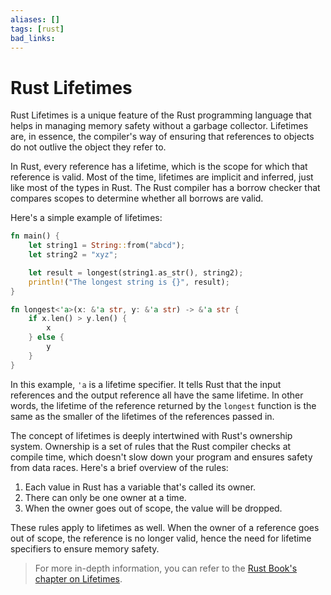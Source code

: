 ```yaml
---
aliases: []
tags: [rust]
bad_links:
---
```

# Rust Lifetimes

Rust Lifetimes is a unique feature of the Rust programming language that helps in managing memory safety without a garbage collector. Lifetimes are, in essence, the compiler's way of ensuring that references to objects do not outlive the object they refer to.

In Rust, every reference has a lifetime, which is the scope for which that reference is valid. Most of the time, lifetimes are implicit and inferred, just like most of the types in Rust. The Rust compiler has a borrow checker that compares scopes to determine whether all borrows are valid.

Here's a simple example of lifetimes:

```rust
fn main() {
    let string1 = String::from("abcd");
    let string2 = "xyz";

    let result = longest(string1.as_str(), string2);
    println!("The longest string is {}", result);
}

fn longest<'a>(x: &'a str, y: &'a str) -> &'a str {
    if x.len() > y.len() {
        x
    } else {
        y
    }
}
```

In this example, `'a` is a lifetime specifier. It tells Rust that the input references and the output reference all have the same lifetime. In other words, the lifetime of the reference returned by the `longest` function is the same as the smaller of the lifetimes of the references passed in.

The concept of lifetimes is deeply intertwined with Rust's ownership system. Ownership is a set of rules that the Rust compiler checks at compile time, which doesn't slow down your program and ensures safety from data races. Here's a brief overview of the rules:

1. Each value in Rust has a variable that's called its owner.
2. There can only be one owner at a time.
3. When the owner goes out of scope, the value will be dropped.

These rules apply to lifetimes as well. When the owner of a reference goes out of scope, the reference is no longer valid, hence the need for lifetime specifiers to ensure memory safety.

> For more in-depth information, you can refer to the [Rust Book's chapter on Lifetimes](https://doc.rust-lang.org/book/ch10-03-lifetime-syntax.html).